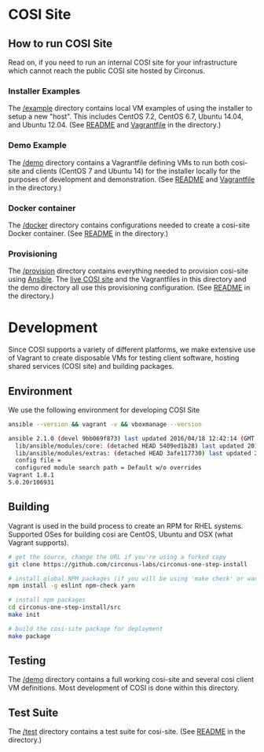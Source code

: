 # COSI Site

## How to run COSI Site

Read on, if you need to run an internal COSI site for your infrastructure which cannot reach the public COSI site hosted by Circonus.

### Installer Examples

The [/example](/example) directory contains local VM examples of using the installer to setup a new "host". This includes CentOS 7.2, CentOS 6.7, Ubuntu 14.04, and Ubuntu 12.04. (See [README](example/) and [Vagrantfile](example/Vagrantfile) in the directory.)


### Demo Example

The [/demo](/demo) directory contains a Vagrantfile defining VMs to run both cosi-site and clients (CentOS 7 and Ubuntu 14) for the installer locally for the purposes of development and demonstration. (See [README](demo/) and [Vagrantfile](demo/Vagrantfile) in the directory.)


### Docker container

The [/docker](/docker) directory contains configurations needed to create a cosi-site Docker container. (See [README](/docker) in the directory.)


### Provisioning

The [/provision](/provision) directory contains everything needed to provision cosi-site using [Ansible](http://ansible.com/). The [live COSI site](https://onestep.circonus.com) and the Vagrantfiles in this directory and the demo directory all use this provisioning configuration. (See [README](provision/) in the directory.)

# Development

Since COSI supports a variety of different platforms, we make extensive use of Vagrant to create
disposable VMs for testing client software, hosting shared services (COSI site) and building
packages.

## Environment

We use the following environment for developing COSI Site

```sh
ansible --version && vagrant -v && vboxmanage --version

ansible 2.1.0 (devel 9bb069f873) last updated 2016/04/18 12:42:14 (GMT -400)
  lib/ansible/modules/core: (detached HEAD 5409ed1b28) last updated 2016/04/18 12:42:15 (GMT -400)
  lib/ansible/modules/extras: (detached HEAD 3afe117730) last updated 2016/04/18 12:42:15 (GMT -400)
  config file =
  configured module search path = Default w/o overrides
Vagrant 1.8.1
5.0.20r106931
```

## Building

Vagrant is used in the build process to create an RPM for RHEL systems.
Supported OSes for building cosi are CentOS, Ubuntu and OSX (what Vagrant supports).


```sh
# get the source, change the URL if you're using a forked copy
git clone https://github.com/circonus-labs/circonus-one-step-install

# install global NPM packages (if you will be using 'make check' or want linting in an editor supporting eslint)
npm install -g eslint npm-check yarn

# install npm packages
cd circonus-one-step-install/src
make init

# build the cosi-site package for deployment
make package
```

## Testing

The [/demo](/demo) directory contains a full working cosi-site and several cosi client VM definitions.
Most development of COSI is done within this directory.

## Test Suite

The [/test](/test) directory contains a test suite for cosi-site. (See [README](/test) in the directory.)
